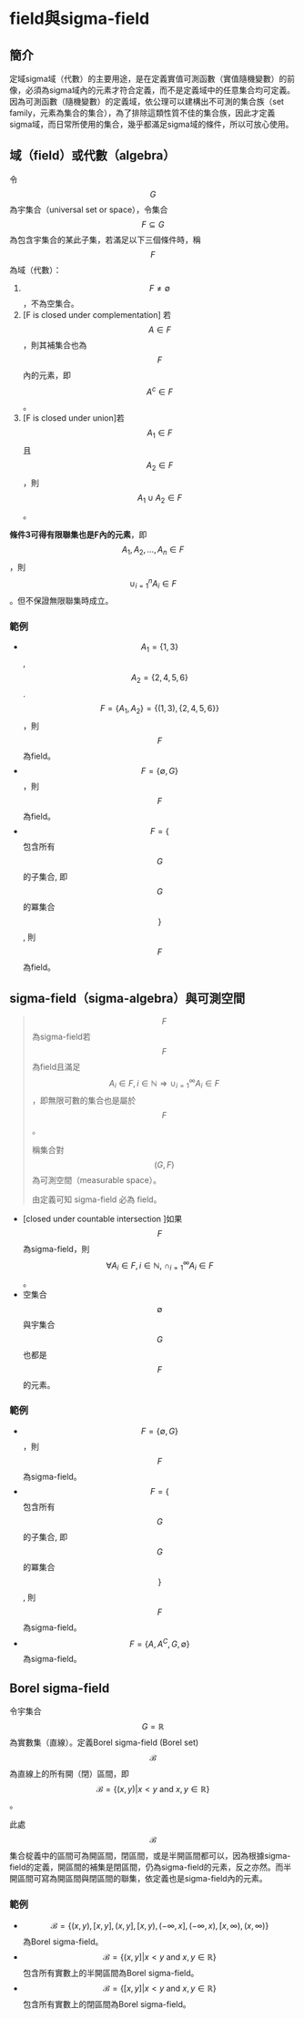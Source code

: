 # field與sigma-field

## 簡介

定域sigma域（代數）的主要用途，是在定義實值可測函數（實值隨機變數）的前像，必須為sigma域內的元素才符合定義，而不是定義域中的任意集合均可定義。因為可測函數（隨機變數）的定義域，依公理可以建構出不可測的集合族（set family，元素為集合的集合），為了排除這類性質不佳的集合族，因此才定義sigma域，而日常所使用的集合，幾乎都滿足sigma域的條件，所以可放心使用。

## 域（field）或代數（algebra）

令$$G$$為宇集合（universal set or space），令集合$$F \subseteq G$$為包含宇集合的某此子集，若滿足以下三個條件時，稱$$F$$為域（代數）：

1. $$F\neq  \emptyset$$，不為空集合。
2. \[F is closed under complementation\] 若 $$A \in F$$，則其補集合也為$$F$$內的元素，即$$A^c \in F$$。
3. \[F is closed under union\]若$$A_1 \in F$$且$$A_2 \in F$$，則$$A_1 \cup A_2 \in F$$。

**條件3可得有限聯集也是F內的元素**，即$$A_1, A_2, \ldots, A_n \in F$$，則$$ \cup_{i=1}^n A_i \in F$$。但不保證無限聯集時成立。

### 範例

* $$A_1 = \{ 1, 3\}$$, $$A_2 = \{ 2,4,5,6\}$$. $$F=\{A_1, A_2\}=\{(1,3), \{2,4,5,6\}\}$$，則$$F$$為field。
* $$F=\{ \emptyset, G\}$$，則$$F$$為field。
* $$F=\{$$包含所有$$G$$的子集合, 即$$G$$的冪集合$$\}$$, 則$$F$$為field。

## sigma-field（sigma-algebra）與可測空間

> $$F$$為sigma-field若$$F$$為field且滿足 $$A_i \in F, i \in \mathbb{N} \Rightarrow \cup_{i=1}^\infty A_i \in F$$，即無限可數的集合也是屬於$$F$$。
>
> 稱集合對$$(G, F)$$為可測空間（measurable space）。
>
> 由定義可知 sigma-field 必為 field。

* \[closed under countable intersection \]如果$$F$$為sigma-field，則$$\forall A_i \in F, i \in \mathbb{N}, \ \cap_{i=1}^\infty A_i \in F$$。
* 空集合$$\emptyset$$與宇集合$$G$$也都是$$F$$的元素。

### 範例

* $$F=\{ \emptyset, G\}$$，則$$F$$為sigma-field。
* $$F=\{$$包含所有$$G$$的子集合, 即$$G$$的冪集合$$\}$$, 則$$F$$為sigma-field。
* $$F=\{A, A^C, G, \emptyset\}$$為sigma-field。

## Borel sigma-field

令宇集合$$G=\mathbb{R}$$為實數集（直線）。定義Borel sigma-field \(Borel set\) $$\mathcal{B} $$為直線上的所有開（閉）區間，即$$\mathcal{B}=\{ (x,y)| x < y \text{ and } x,y \in \mathbb{R}\}$$。

此處$$\mathcal{B}$$集合椗義中的區間可為開區間，閉區間，或是半開區間都可以，因為根據sigma-field的定義，開區間的補集是閉區間，仍為sigma-field的元素，反之亦然。而半開區間可寫為開區間與閉區間的聯集，依定義也是sigma-field內的元素。

### 範例

* $$\mathcal{B}=\{(x,y), [x,y], (x,y], [x,y), (-\infty, x], (-\infty, x), [x, \infty), (x, \infty) \}$$為Borel sigma-field。
* $$\mathcal{B} =\{ (x,y] | x<y \text{ and } x, y \in \mathbb{R} \}$$包含所有實數上的半開區間為Borel sigma-field。
* $$\mathcal{B} =\{ [x,y] | x<y \text{ and } x, y \in \mathbb{R} \}$$包含所有實數上的閉區間為Borel sigma-field。



